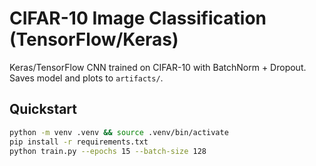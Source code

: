 # CIFAR-10 Image Classification (TensorFlow/Keras)

Keras/TensorFlow CNN trained on CIFAR-10 with BatchNorm + Dropout. Saves model and plots to `artifacts/`.

## Quickstart
```bash
python -m venv .venv && source .venv/bin/activate
pip install -r requirements.txt
python train.py --epochs 15 --batch-size 128
```
